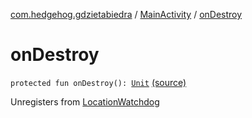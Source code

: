 [com.hedgehog.gdzietabiedra](../index.md) / [MainActivity](index.md) / [onDestroy](./on-destroy.md)

# onDestroy

`protected fun onDestroy(): `[`Unit`](https://kotlinlang.org/api/latest/jvm/stdlib/kotlin/-unit/index.html) [(source)](https://github.com/asvid/GdzieTaBiedra/tree/master/app/src/main/java/com/hedgehog/gdzietabiedra/MainActivity.kt#L51)

Unregisters from [LocationWatchdog](../../com.hedgehog.gdzietabiedra.appservice/-location-watchdog/index.md)

